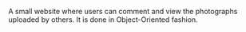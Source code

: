 A small website where users can comment and view the photographs uploaded by others.
It is done in Object-Oriented fashion.
